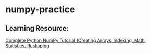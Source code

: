 # numpy-practice

## Learning Resource:
  [Complete Python NumPy Tutorial (Creating Arrays, Indexing, Math, Statistics, Reshaping](https://www.youtube.com/watch?v=GB9ByFAIAH4)


